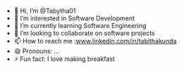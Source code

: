 - 👋 Hi, I’m @Tabytha01
- 👀 I’m interested in Software Development
- 🌱 I’m currently learning Software Engineering
- 💞️ I’m looking to collaborate on software projects
- 📫 How to reach me :www.linkedin.com/in/tabithakunda
- 😄 Pronouns: ...
- ⚡ Fun fact: I love making breakfast

<!---
Tabytha01/Tabytha01 is a ✨ special ✨ repository because its `README.md` (this file) appears on your GitHub profile.
You can click the Preview link to take a look at your changes.
--->
